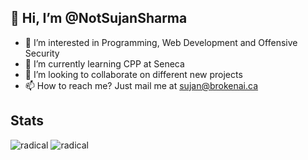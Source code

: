 ## 👋 Hi, I’m @NotSujanSharma
- 👀 I’m interested in Programming, Web Development and Offensive Security
- 🌱 I’m currently learning CPP at Seneca
- 💞️ I’m looking to collaborate on different new projects
- 📫 How to reach me? Just mail me at sujan@brokenai.ca

## Stats

![radical][radical]  ![radical][radical_repo]


[radical]: https://github-readme-stats.vercel.app/api?username=NotSujanSharma&show_icons=true&cache_seconds=60&theme=radical
[radical_repo]: https://github-readme-stats.vercel.app/api/top-langs?username=NotSujanSharma&cache_seconds=60&theme=radical&layout=compact

